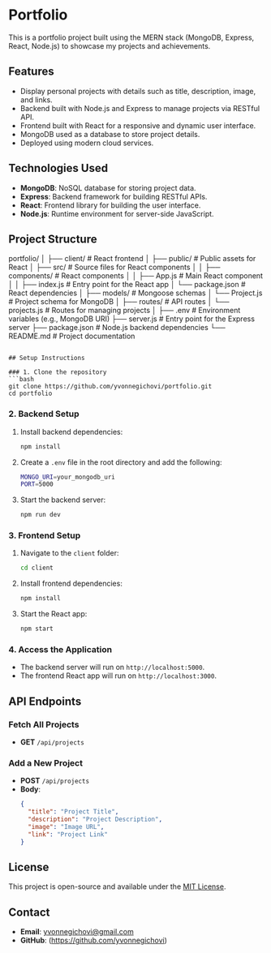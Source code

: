 # Portfolio

This is a portfolio project built using the MERN stack (MongoDB, Express, React, Node.js) to showcase my projects and achievements.

## Features
- Display personal projects with details such as title, description, image, and links.
- Backend built with Node.js and Express to manage projects via RESTful API.
- Frontend built with React for a responsive and dynamic user interface.
- MongoDB used as a database to store project details.
- Deployed using modern cloud services.

## Technologies Used
- **MongoDB**: NoSQL database for storing project data.
- **Express**: Backend framework for building RESTful APIs.
- **React**: Frontend library for building the user interface.
- **Node.js**: Runtime environment for server-side JavaScript.

## Project Structure
portfolio/
│
├── client/               # React frontend
│   ├── public/           # Public assets for React
│   ├── src/              # Source files for React components
│   │   ├── components/   # React components
│   │   ├── App.js        # Main React component
│   │   ├── index.js      # Entry point for the React app
│   └── package.json      # React dependencies
│
├── models/               # Mongoose schemas
│   └── Project.js        # Project schema for MongoDB
│
├── routes/               # API routes
│   └── projects.js       # Routes for managing projects
│
├── .env                  # Environment variables (e.g., MongoDB URI)
├── server.js             # Entry point for the Express server
├── package.json          # Node.js backend dependencies
└── README.md             # Project documentation
```

## Setup Instructions

### 1. Clone the repository
```bash
git clone https://github.com/yvonnegichovi/portfolio.git
cd portfolio
```

### 2. Backend Setup
1. Install backend dependencies:
   ```bash
   npm install
   ```

2. Create a `.env` file in the root directory and add the following:
   ```bash
   MONGO_URI=your_mongodb_uri
   PORT=5000
   ```

3. Start the backend server:
   ```bash
   npm run dev
   ```

### 3. Frontend Setup
1. Navigate to the `client` folder:
   ```bash
   cd client
   ```

2. Install frontend dependencies:
   ```bash
   npm install
   ```

3. Start the React app:
   ```bash
   npm start
   ```

### 4. Access the Application
- The backend server will run on `http://localhost:5000`.
- The frontend React app will run on `http://localhost:3000`.

## API Endpoints

### Fetch All Projects
- **GET** `/api/projects`

### Add a New Project
- **POST** `/api/projects`
- **Body**:
  ```json
  {
    "title": "Project Title",
    "description": "Project Description",
    "image": "Image URL",
    "link": "Project Link"
  }
  ```

## License
This project is open-source and available under the [MIT License](LICENSE).

## Contact
- **Email**: yvonnegichovi@gmail.com
- **GitHub**: (https://github.com/yvonnegichovi)
```
